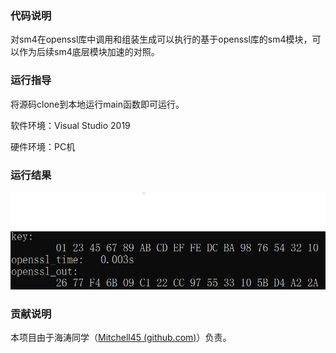 ### 代码说明

对sm4在openssl库中调用和组装生成可以执行的基于openssl库的sm4模块，可以作为后续sm4底层模块加速的对照。

### 运行指导

将源码clone到本地运行main函数即可运行。

软件环境：Visual Studio 2019

硬件环境：PC机

### 运行结果

![sm4_openssl运行结果.png](https://github.com/Mitchell45/repo-course/blob/main/images%20of%20outcome/sm4_openssl%E8%BF%90%E8%A1%8C%E7%BB%93%E6%9E%9C.png)

### 贡献说明

本项目由于海涛同学（[Mitchell45 (github.com)](https://github.com/Mitchell45)）负责。

